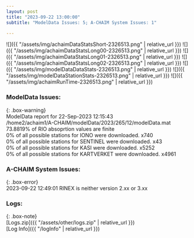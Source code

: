 ```yaml
---
layout: post
title: "2023-09-22 13:00:00"
subtitle: "ModelData Issues: 5; A-CHAIM System Issues: 1"

---
```


![]({{ "/assets/img/achaimDataStatsShort-2326513.png" | relative_url }})
![]({{ "/assets/img/achaimDataStatsLong00-2326513.png" | relative_url }})
![]({{ "/assets/img/achaimDataStatsLong01-2326513.png" | relative_url }})
![]({{ "/assets/img/achaimDataStatsLong02-2326513.png" | relative_url }})
![]({{ "/assets/img/modelDataDataStats-2326513.png" | relative_url }})
![]({{ "/assets/img/modelDataStationStats-2326513.png" | relative_url }})
![]({{ "/assets/img/achaimRunTime-2326513.png" | relative_url }})


### ModelData Issues:  
  
{: .box-warning}  
 ModelData report for 22-Sep-2023 12:15:43   
 /home2/achaim1/A-CHAIM/modelData/2023/265/12/modelData.mat   
 73.8819% of RIO absoprtion values are finite   
 0% of all possible stations for IONO were downloaded. x740   
 0% of all possible stations for SENTINEL were downloaded. x43   
 0% of all possible stations for KASI were downloaded. x5252   
 0% of all possible stations for KARTVERKET were downloaded. x4961   
  
### A-CHAIM System Issues:  
  
{: .box-error}  
2023-09-22 12:49:01 RINEX is neither version 2.xx or 3.xx  

### Logs:  
  
{: .box-note}  
[Logs.zip]({{ "/assets/other/logs.zip" | relative_url }})  
[Log Info]({{ "/logInfo" | relative_url }})  
